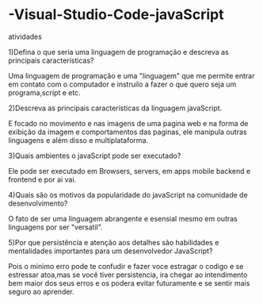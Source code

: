 # -Visual-Studio-Code-javaScript
atividades 

1)Defina o que seria uma linguagem de programação e descreva as principais características?

Uma linguagem de programação e uma "linguagem" que me permite entrar em contato com o computador e instruilo a fazer o que quero seja um programa,script e etc.

2)Descreva as principais características da linguagem javaScript.

E focado no movimento e nas imagens de uma pagina web e na forma de exibição da imagem e comportamentos das paginas, ele manipula outras linguagens e além disso e multiplataforma.

3)Quais ambientes o javaScript pode ser executado?

Ele pode ser executado em Browsers, servers, em apps mobile backend e frontend e por ai vai.

4)Quais são os motivos da popularidade do javaScript na comunidade de desenvolvimento?

O fato de ser uma linguagem abrangente e esensial mesmo em outras linguagens por ser "versatil".

5)Por que persistência e atenção aos detalhes são habilidades e mentalidades importantes para um desenvolvedor JavaScript?

Pois o minimo erro pode te confudir e fazer voce estragar o codigo e se estressar atoa,mas se você tiver persistencia, ira chegar ao intendimento bem maior dos seus erros e os podera evitar futuramente e se sentir mais seguro ao aprender.
